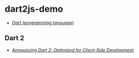 # dart2js-demo

* [*Dart (programming language)*](https://en.wikipedia.org/wiki/Dart_(programming_language))

## Dart 2
* [*Announcing Dart 2: Optimized for Client-Side Development*](https://medium.com/dartlang/announcing-dart-2-80ba01f43b6)
